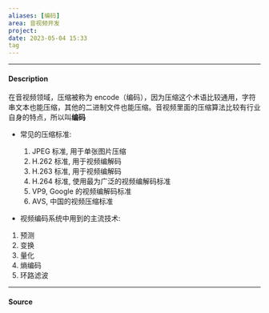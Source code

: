 ```yaml
---
aliases: [编码]
area: 音视频开发
project: 
date: 2023-05-04 15:33
tag
---
```

---
#### Description
在音视频领域，压缩被称为 encode（编码），因为压缩这个术语比较通用，字符串文本也能压缩，其他的二进制文件也能压缩。音视频里面的压缩算法比较有行业自身的特点，所以叫**编码**

- 常见的压缩标准: 
    1. JPEG 标准, 用于单张图片压缩
    2. H.262 标准, 用于视频编解码
    3. H.263 标准, 用于视频编解码
    4. H.264 标准, 使用最为广泛的视频编解码标准
    5. VP9, Google 的视频编解码标准
    6. AVS, 中国的视频压缩标准

- 视频编码系统中用到的主流技术: 
1. 预测
2. 变换
3. 量化
4. 熵编码
5. 环路滤波

---
#### Source
